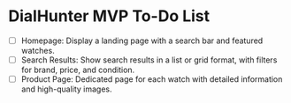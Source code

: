 # DialHunter MVP To-Do List

- [ ] Homepage: Display a landing page with a search bar and featured watches.
- [ ] Search Results: Show search results in a list or grid format, with filters for brand, price, and condition.
- [ ] Product Page: Dedicated page for each watch with detailed information and high-quality images. 